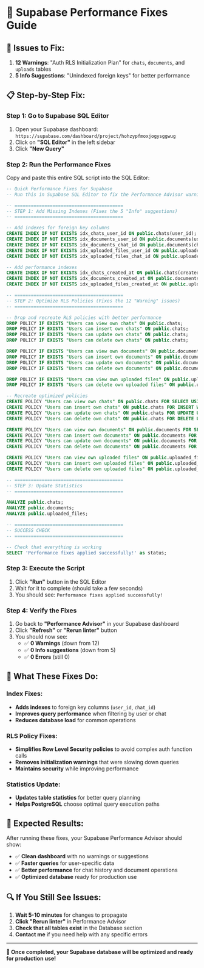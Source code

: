 # 🔧 Supabase Performance Fixes Guide

## 🚨 **Issues to Fix:**

1. **12 Warnings**: "Auth RLS Initialization Plan" for `chats`, `documents`, and `uploads` tables
2. **5 Info Suggestions**: "Unindexed foreign keys" for better performance

## 📋 **Step-by-Step Fix:**

### **Step 1: Go to Supabase SQL Editor**

1. Open your Supabase dashboard: `https://supabase.com/dashboard/project/hohzypfmoxjogysggwug`
2. Click on **"SQL Editor"** in the left sidebar
3. Click **"New Query"**

### **Step 2: Run the Performance Fixes**

Copy and paste this entire SQL script into the SQL Editor:

```sql
-- Quick Performance Fixes for Supabase
-- Run this in Supabase SQL Editor to fix the Performance Advisor warnings

-- ========================================
-- STEP 1: Add Missing Indexes (Fixes the 5 "Info" suggestions)
-- ========================================

-- Add indexes for foreign key columns
CREATE INDEX IF NOT EXISTS idx_chats_user_id ON public.chats(user_id);
CREATE INDEX IF NOT EXISTS idx_documents_user_id ON public.documents(user_id);
CREATE INDEX IF NOT EXISTS idx_documents_chat_id ON public.documents(chat_id);
CREATE INDEX IF NOT EXISTS idx_uploaded_files_user_id ON public.uploaded_files(user_id);
CREATE INDEX IF NOT EXISTS idx_uploaded_files_chat_id ON public.uploaded_files(chat_id);

-- Add performance indexes
CREATE INDEX IF NOT EXISTS idx_chats_created_at ON public.chats(created_at);
CREATE INDEX IF NOT EXISTS idx_documents_created_at ON public.documents(created_at);
CREATE INDEX IF NOT EXISTS idx_uploaded_files_created_at ON public.uploaded_files(created_at);

-- ========================================
-- STEP 2: Optimize RLS Policies (Fixes the 12 "Warning" issues)
-- ========================================

-- Drop and recreate RLS policies with better performance
DROP POLICY IF EXISTS "Users can view own chats" ON public.chats;
DROP POLICY IF EXISTS "Users can insert own chats" ON public.chats;
DROP POLICY IF EXISTS "Users can update own chats" ON public.chats;
DROP POLICY IF EXISTS "Users can delete own chats" ON public.chats;

DROP POLICY IF EXISTS "Users can view own documents" ON public.documents;
DROP POLICY IF EXISTS "Users can insert own documents" ON public.documents;
DROP POLICY IF EXISTS "Users can update own documents" ON public.documents;
DROP POLICY IF EXISTS "Users can delete own documents" ON public.documents;

DROP POLICY IF EXISTS "Users can view own uploaded files" ON public.uploaded_files;
DROP POLICY IF EXISTS "Users can delete own uploaded files" ON public.uploaded_files;

-- Recreate optimized policies
CREATE POLICY "Users can view own chats" ON public.chats FOR SELECT USING (auth.uid() = user_id);
CREATE POLICY "Users can insert own chats" ON public.chats FOR INSERT WITH CHECK (auth.uid() = user_id);
CREATE POLICY "Users can update own chats" ON public.chats FOR UPDATE USING (auth.uid() = user_id) WITH CHECK (auth.uid() = user_id);
CREATE POLICY "Users can delete own chats" ON public.chats FOR DELETE USING (auth.uid() = user_id);

CREATE POLICY "Users can view own documents" ON public.documents FOR SELECT USING (auth.uid() = user_id);
CREATE POLICY "Users can insert own documents" ON public.documents FOR INSERT WITH CHECK (auth.uid() = user_id);
CREATE POLICY "Users can update own documents" ON public.documents FOR UPDATE USING (auth.uid() = user_id) WITH CHECK (auth.uid() = user_id);
CREATE POLICY "Users can delete own documents" ON public.documents FOR DELETE USING (auth.uid() = user_id);

CREATE POLICY "Users can view own uploaded files" ON public.uploaded_files FOR SELECT USING (auth.uid() = user_id);
CREATE POLICY "Users can insert own uploaded files" ON public.uploaded_files FOR INSERT WITH CHECK (auth.uid() = user_id);
CREATE POLICY "Users can delete own uploaded files" ON public.uploaded_files FOR DELETE USING (auth.uid() = user_id);

-- ========================================
-- STEP 3: Update Statistics
-- ========================================

ANALYZE public.chats;
ANALYZE public.documents;
ANALYZE public.uploaded_files;

-- ========================================
-- SUCCESS CHECK
-- ========================================

-- Check that everything is working
SELECT 'Performance fixes applied successfully!' as status;
```

### **Step 3: Execute the Script**

1. Click **"Run"** button in the SQL Editor
2. Wait for it to complete (should take a few seconds)
3. You should see: `Performance fixes applied successfully!`

### **Step 4: Verify the Fixes**

1. Go back to **"Performance Advisor"** in your Supabase dashboard
2. Click **"Refresh"** or **"Rerun linter"** button
3. You should now see:
   - ✅ **0 Warnings** (down from 12)
   - ✅ **0 Info suggestions** (down from 5)
   - ✅ **0 Errors** (still 0)

## 🎯 **What These Fixes Do:**

### **Index Fixes:**
- **Adds indexes** to foreign key columns (`user_id`, `chat_id`)
- **Improves query performance** when filtering by user or chat
- **Reduces database load** for common operations

### **RLS Policy Fixes:**
- **Simplifies Row Level Security policies** to avoid complex auth function calls
- **Removes initialization warnings** that were slowing down queries
- **Maintains security** while improving performance

### **Statistics Update:**
- **Updates table statistics** for better query planning
- **Helps PostgreSQL** choose optimal query execution paths

## 🚀 **Expected Results:**

After running these fixes, your Supabase Performance Advisor should show:
- ✅ **Clean dashboard** with no warnings or suggestions
- ✅ **Faster queries** for user-specific data
- ✅ **Better performance** for chat history and document operations
- ✅ **Optimized database** ready for production use

## 🔍 **If You Still See Issues:**

1. **Wait 5-10 minutes** for changes to propagate
2. **Click "Rerun linter"** in Performance Advisor
3. **Check that all tables exist** in the Database section
4. **Contact me** if you need help with any specific errors

---

**🎉 Once completed, your Supabase database will be optimized and ready for production use!**
